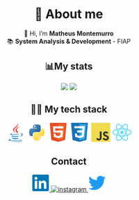 <div align="center">

# 📖 About me 

👋 Hi, I’m <b>Matheus Montemurro</b>
<br>
📚 <b>System Analysis & Development</b> - FIAP <br>
</div>

<div align="center">

## 📊My stats
<div align="center">
	<img height="150em" src="https://github-readme-stats.vercel.app/api?username=montemurro19&theme=transparent&show_icons=true&hide_title=true" />
	<img height="150em" src="https://github-readme-stats.vercel.app/api/top-langs/?username=montemurro19&theme=transparent&layout=compact&hide_title=true" />
</div>

<div align="center">

## 👨‍💻 My tech stack
<div align="center">
	<img height="45" src="https://raw.githubusercontent.com/devicons/devicon/1119b9f84c0290e0f0b38982099a2bd027a48bf1/icons/java/java-original.svg" />
	<img height="45" src="https://raw.githubusercontent.com/devicons/devicon/1119b9f84c0290e0f0b38982099a2bd027a48bf1/icons/python/python-original.svg" />
	<img height="45" src="https://raw.githubusercontent.com/devicons/devicon/1119b9f84c0290e0f0b38982099a2bd027a48bf1/icons/html5/html5-original.svg" />
	<img height="45" src="https://raw.githubusercontent.com/devicons/devicon/1119b9f84c0290e0f0b38982099a2bd027a48bf1/icons/css3/css3-original.svg" />
	<img height="45" src="https://raw.githubusercontent.com/devicons/devicon/1119b9f84c0290e0f0b38982099a2bd027a48bf1/icons/javascript/javascript-original.svg" />
	<img height="45" src="https://raw.githubusercontent.com/devicons/devicon/1119b9f84c0290e0f0b38982099a2bd027a48bf1/icons/react/react-original.svg" />
</div>

<div align="center">

## Contact

<a href="https://www.linkedin.com/in/matheus-montemurro/" target="_blank">
  <img height="40" src="https://raw.githubusercontent.com/devicons/devicon/1119b9f84c0290e0f0b38982099a2bd027a48bf1/icons/linkedin/linkedin-original.svg" alt="linkedin"/>
</a>
<a href="https://www.instagram.com/matheus_montemurro/" target="_blank">
 <img height="40" src="https://upload.wikimedia.org/wikipedia/commons/e/e7/Instagram_logo_2016.svg" alt="instagram"/>
</a>
  <a href="https://twitter.com/_montemurro_" target="_blank">
  <img height="40" src="https://raw.githubusercontent.com/devicons/devicon/1119b9f84c0290e0f0b38982099a2bd027a48bf1/icons/twitter/twitter-original.svg" alt="twitter"/>
</a>
</div>

